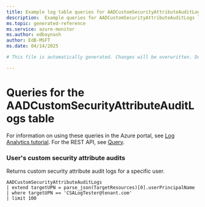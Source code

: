 ```yaml
---
title: Example log table queries for AADCustomSecurityAttributeAuditLogs
description:  Example queries for AADCustomSecurityAttributeAuditLogs log table
ms.topic: generated-reference
ms.service: azure-monitor
ms.author: edbaynash
author: EdB-MSFT
ms.date: 04/14/2025

# This file is automatically generated. Changes will be overwritten. Do not change this file directly. 

---
```


# Queries for the AADCustomSecurityAttributeAuditLogs table

For information on using these queries in the Azure portal, see [Log Analytics tutorial](/azure/azure-monitor/logs/log-analytics-tutorial). For the REST API, see [Query](/rest/api/loganalytics/query).


### User's custom security attribute audits  


Returns custom security attribute audit logs for a specific user.  

```query
AADCustomSecurityAttributeAuditLogs
| extend targetUPN = parse_json(TargetResources)[0].userPrincipalName
| where targetUPN == 'CSALogTester@tenant.com'
| limit 100
```

